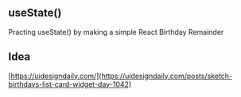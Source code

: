 ## useState()

Practing useState() by making a simple React Birthday Remainder 

## Idea

[https://uidesigndaily.com/](https://uidesigndaily.com/posts/sketch-birthdays-list-card-widget-day-1042)
